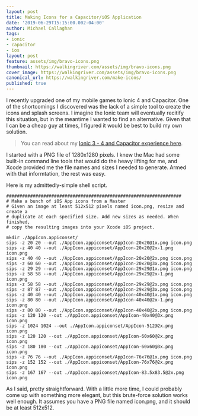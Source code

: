 ```yaml
---
layout: post
title: Making Icons for a Capacitor/iOS Application
date: '2019-06-29T15:15:00.002-04:00'
author: Michael Callaghan
tags: 
- ionic 
- capacitor
- ios
layout: post
feature: assets/img/bravo-icons.png
thumbnail: https://walkingriver.com/assets/img/bravo-icons.png
cover_image: https://walkingriver.com/assets/img/bravo-icons.png
canonical_url: https://walkingriver.com/make-icons/
published: true
---
```


I recently upgraded one of my mobile games to Ionic 4 and Capacitor. One of the shortcomings I discovered was the lack of a simple tool to create the icons and splash screens. I imagine the Ionic team will eventually recitify this situation, but in the meantime I wanted to find an alternative. Given that I can be a cheap guy at times, I figured it would be best to build my own solution.

<!--more-->

> You can read about my [Ionic 3 - 4 and Capacitor experience here](https://walkingriver.com/ionic-3-to-4/).

I started with a PNG file of 1280x1280 pixels. I knew the Mac had some built-in command line tools that would do the heavy lifting for me, and Xcode provided me the file names and sizes I needed to generate. Armed with that informtation, the rest was easy. 

Here is my admittedly-simple shell script. 

```
##################################################################
# Make a bunch of iOS App icons from a Master
# Given an image at least 512x512 pixels named icon.png, resize and create a
# duplicate at each specified size. Add new sizes as needed. When finished,
# copy the resulting images into your Xcode iOS project.

mkdir ./AppIcon.appiconset/
sips -z 20 20 --out ./AppIcon.appiconset/AppIcon-20x20@1x.png icon.png
sips -z 40 40 --out ./AppIcon.appiconset/AppIcon-20x20@2x-1.png icon.png
sips -z 40 40 --out ./AppIcon.appiconset/AppIcon-20x20@2x.png icon.png
sips -z 60 60 --out ./AppIcon.appiconset/AppIcon-20x20@3x.png icon.png
sips -z 29 29 --out ./AppIcon.appiconset/AppIcon-29x29@1x.png icon.png
sips -z 58 58 --out ./AppIcon.appiconset/AppIcon-29x29@2x-1.png icon.png
sips -z 58 58 --out ./AppIcon.appiconset/AppIcon-29x29@2x.png icon.png
sips -z 87 87 --out ./AppIcon.appiconset/AppIcon-29x29@3x.png icon.png
sips -z 40 40 --out ./AppIcon.appiconset/AppIcon-40x40@1x.png icon.png
sips -z 80 80 --out ./AppIcon.appiconset/AppIcon-40x40@2x-1.png icon.png
sips -z 80 80 --out ./AppIcon.appiconset/AppIcon-40x40@2x.png icon.png
sips -z 120 120 --out ./AppIcon.appiconset/AppIcon-40x40@3x.png icon.png
sips -z 1024 1024 --out ./AppIcon.appiconset/AppIcon-512@2x.png icon.png
sips -z 120 120 --out ./AppIcon.appiconset/AppIcon-60x60@2x.png icon.png
sips -z 180 180 --out ./AppIcon.appiconset/AppIcon-60x60@3x.png icon.png
sips -z 76 76 --out ./AppIcon.appiconset/AppIcon-76x76@1x.png icon.png
sips -z 152 152 --out ./AppIcon.appiconset/AppIcon-76x76@2x.png icon.png
sips -z 167 167 --out ./AppIcon.appiconset/AppIcon-83.5x83.5@2x.png icon.png

```

As I said, pretty straightforward. With a little more time, I could probably come up with something more elegant, but this brute-force solution works well enough. It assumes you have a PNG file named icon.png, and it should be at least 512x512.

